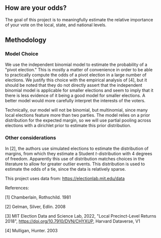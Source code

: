 ## How are your odds?

The goal of this project is to meaningfully estimate the relative importance of
your vote on the local, state, and national levels.

## Methodology

### Model Choice

We use the independent binomial model to estimate the probability of a "pivot
election." This is mostly a matter of convenience in order to be able to
practically compute the odds of a pivot election in a large number of elections.
We justify this choice with the empirical analysis of [4], but it should be
noted that they do not directly assert that the independent binomial model is
applicable for smaller elections and seem to imply that it there is less
evidence of it being a good model for smaller elections. A better model would
more carefully interpret the interests of the voters.

Technically, our model will not be binomial, but multinomial, since many local
elections feature more than two parties. The model relies on a prior
distribution for the expected margin, so we will use partial pooling across
elections with a dirichlet prior to estimate this prior distribution.

### Other considerations

In [2], the authors use simulated elections to estimate the distribution of
margins, from which they estimate a Student _t_-distribution with 4 degrees of
freedom. Apparently this use of distribution matches choices in the literature
to allow for greater outlier events. This distribution is used to estimate the
odds of a tie, since the data is relatively sparse.

This project uses data from: https://electionlab.mit.edu/data

References:

[1] Chamberlain, Rothschild. 1981

[2] Gelman, Silver, Edlin. 2008

[3] MIT Election Data and Science Lab, 2022, "Local Precinct-Level Returns
2018", https://doi.org/10.7910/DVN/CHYXUP, Harvard Dataverse, V1

[4] Mulligan, Hunter. 2003
